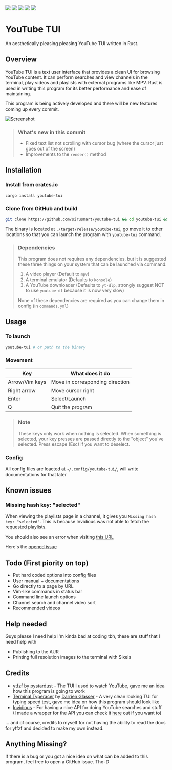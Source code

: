![](https://img.shields.io/github/languages/top/siriusmart/youtube-tui?label=rust)
![](https://shields.io/github/license/siriusmart/youtube-tui)
[![](https://img.shields.io/crates/d/youtube-tui?label=crates.io%20downloads)](https://crates.io/crates/youtube-tui)
[![](https://img.shields.io/crates/v/youtube-tui?label=crates.io%20version)](https://crates.io/crates/youtube-tui)
![](https://shields.io/github/stars/siriusmart/youtube-tui?style=social)

# YouTube TUI

An aesthetically pleasing pleasing YouTube TUI written in Rust.

## Overview

YouTube TUI is a text user interface that provides a clean UI for browsing YouTube content. It can perform searches and view channels in the terminal, play videos and playlists with external programs like MPV. Rust is used in writing this program for its better performance and ease of maintaining.

This program is being actively developed and there will be new features coming up every commit.

![Screenshot](https://cdn.discordapp.com/attachments/906941311142219816/990684947830419526/Screenshot_20220626_192433.png)

> ### What's new in this commit
>
> * Fixed text list not scrolling with cursor bug (where the cursor just goes out of the screen)
> * Improvements to the `render()` method

## Installation

### Install from crates.io

```bash
cargo install youtube-tui
```
### Clone from GitHub and build

```bash
git clone https://github.com/sirusmart/youtube-tui && cd youtube-tui && cargo build --release
```

The binary is located at `./target/release/youtube-tui`, go move it to other locations so that you can launch the program with `youtube-tui` command.

> ### Dependencies
>
> This program does not requires any dependencies, but it is suggested these three things on your system that can be launched via command:
>
> 1. A video player (Default to `mpv`)
> 2. A terminal emulator (Defaults to `konsole`)
> 3. A YouTube downloader (Defaults to `yt-dlp`, strongly suggest NOT to use `youtube-dl` because it is now very slow)
>
> None of these dependencies are required as you can change them in config (in `commands.yml`)

## Usage

### To launch

```bash
youtube-tui # or path to the binary
```

### Movement

|Key|What does it do|
|---|---|
|Arrow/Vim keys|Move in corresponding direction|
|Right arrow|Move cursor right
|Enter|Select/Launch|
|Q|Quit the program|

> ### Note
>
> These keys only work when nothing is selected. When something is selected, your key presses are passed directly to the "object" you've selected. Press escape (Esc) if you want to deselect.

### Config

All config files are loacted at `~/.config/youtube-tui/`, will write documentations for that later

## Known issues

### Missing hash key: "selected"

When viewing the playlists page in a channel, it gives you `Missing hash key: "selected"`. This is because Invidious was not able to fetch the requested playlists.

You should also see an error when visiting [this URL](https://vid.puffyan.us/api/v1/channels/UCAkuTH35kk3W1EL9vq6dj6A/playlists)

Here's the [opened issue](https://github.com/iv-org/invidious/issues/3154)

## Todo (First piority on top)

* Put hard coded options into config files
* User manual + documentations
* Go directly to a page by URL
* Vim-like commands in status bar
* Command line launch options
* Channel search and channel video sort
* Recommended videos

## Help needed

Guys please I need help I'm kinda bad at coding tbh, these are stuff that I need help with

* Publishing to the AUR
* Printing full resolution images to the terminal with Sixels

## Credits

* [ytfzf](https://github.com/pystardust/ytfzf) by [pystardust](https://github.com/pystardust) - The TUI I used to watch YouTube, gave me an idea how this program is going to work
* [Terminal Typeracer](https://gitlab.com/ttyperacer/terminal-typeracer) by [Darrien Glasser](https://gitlab.com/DarrienG) - A very clean looking TUI for typing speed test, gave me idea on how this program should look like
* [Invidious](https://invidious.io) - For having a nice API for doing YouTube searches and stuff. (I made a wrapper for the API you can check it [here](https://crates.io/crates/invidious) out if you want to)


... and of course, credits to myself for not having the ability to read the docs for ytfzf and decided to make my own instead. 

## Anything Missing?

If there is a bug or you got a nice idea on what can be added to this program, feel free to open a GitHub issue. Thx :D
